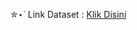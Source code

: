 ✮⋆˙ Link Dataset : [Klik Disini](https://www.kaggle.com/datasets/atharvaingle/crop-recommendation-dataset)
